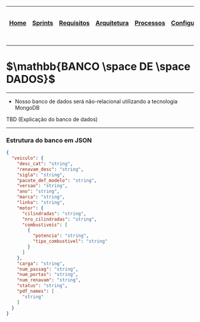 |[Home](home)|[Sprints](sprints)|[Requisitos](requisitos)|[Arquitetura](arquitetura)|[Processos](processos)|[Configuração](configuracao)|[Mockups](mockups)|[Banco de Dados](Banco-Dados)|[Instalação](instalacao)|[Gerência de Projeto](Gerenciamento do Projeto)|[Horários Disponiveis](horarios)|
|---|---|---|---|---|---|---|---|---|---|---|

---
# $`\mathbb{BANCO \space DE \space DADOS}`$
---

- Nosso banco de dados será não-relacional utilizando a tecnologia MongoDB

TBD (Explicação do banco de dados)

---

### Estrutura do banco em JSON

```json
{
  "veiculo": {
    "desc_cat": "string",
    "renavam_desc": "string",
    "sigla": "string",
    "pacote_def_modelo": "string",
    "versao": "string",
    "ano": "string",
    "marca": "string",
    "linha": "string",
    "motor": {
      "cilindradas": "string",
      "nro_cilindradas": "string",
      "combustiveis": [
        {
          "potencia": "string",
          "tipo_combustivel": "string"
        }
      ]
    },
    "carga": "string",
    "num_passag": "string",
    "num_portas": "string",
    "num_renavam": "string",
    "status": "string",
    "pdf_names": [
      "string"
    ]
  }
}
```

